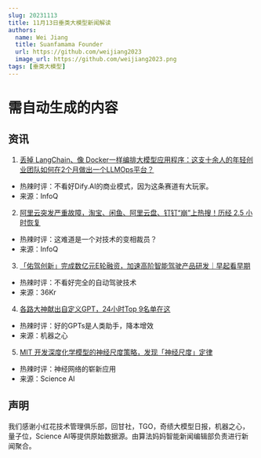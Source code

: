 ```yaml
---
slug: 20231113
title: 11月13日垂类大模型新闻解读
authors:
  name: Wei Jiang
  title: Suanfamama Founder
  url: https://github.com/weijiang2023
  image_url: https://github.com/weijiang2023.png
tags: [垂类大模型]
---
```


# 需自动生成的内容
## 资讯

1. [丢掉 LangChain、像 Docker一样编排大模型应用程序：这支十余人的年轻创业团队如何在2个月做出一个LLMOps平台？](https://mp.weixin.qq.com/s/r7To1s1updUOooQK5gb68Q)
* 热辣时评：不看好Dify.AI的商业模式，因为这条赛道有大玩家。
* 来源：InfoQ

2. [阿里云突发严重故障，淘宝、闲鱼、阿里云盘、钉钉“崩”上热搜！历经 2.5 小时恢复](https://mp.weixin.qq.com/s/RSYin65phYUomx43BY_6Mg)
* 热辣时评：这难道是一个对技术的变相裁员？
* 来源：InfoQ

3. [「佑驾创新」完成数亿元E轮融资，加速高阶智能驾驶产品研发｜早起看早期](https://mp.weixin.qq.com/s/1OX6sAtOzfoPETxkImD_pg)
* 热辣时评：不看好完全的自动驾驶技术
* 来源：36Kr

4. [各路大神献出自定义GPT，24小时Top 9名单在这](https://mp.weixin.qq.com/s/QU-UChwsTnrrlU63LRt4Aw)
* 热辣时评：好的GPTs是人类助手，降本增效
* 来源：机器之心

5. [MIT 开发​深度化学模型的神经尺度策略，发现「神经尺度」定律](https://mp.weixin.qq.com/s/UJ9hHbkcX3p7fzHtEi5uGQ)
* 热辣时评：神经网络的崭新应用
* 来源：Science AI

## 声明

我们感谢小红花技术管理俱乐部，回甘社，TGO，奇绩大模型日报，机器之心，量子位，Science AI等提供原始数据源。由算法妈妈智能新闻编辑部负责进行新闻聚合。